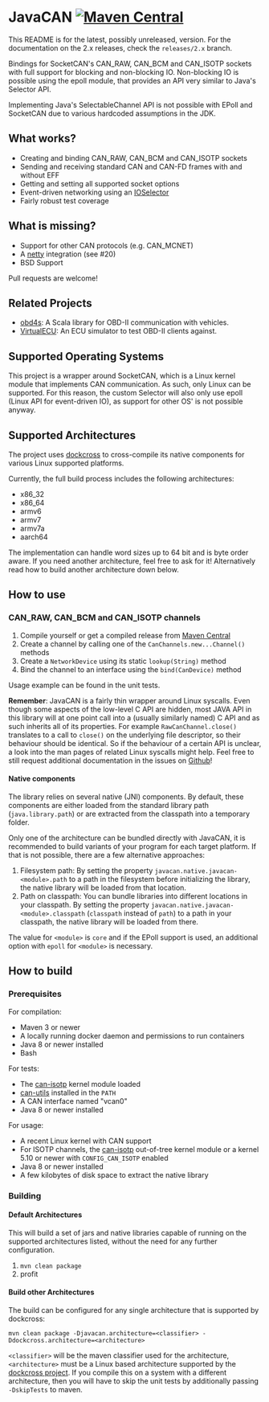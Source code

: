 # JavaCAN [![Maven Central](https://img.shields.io/maven-central/v/tel.schich/javacan.svg?label=Maven%20Central)](https://search.maven.org/search?q=g:%22tel.schich%22%20AND%20a:%22javacan%22)

This README is for the latest, possibly unreleased, version. For the documentation on the 2.x releases, check the `releases/2.x` branch.

Bindings for SocketCAN's CAN_RAW, CAN_BCM and CAN_ISOTP sockets with full support for blocking and non-blocking IO. Non-blocking IO is possible using the epoll module, that provides an API very
similar to Java's Selector API.

Implementing Java's SelectableChannel API is not possible with EPoll and SocketCAN due to various hardcoded assumptions in the JDK.

## What works?

* Creating and binding CAN_RAW, CAN_BCM and CAN_ISOTP sockets
* Sending and receiving standard CAN and CAN-FD frames with and without EFF
* Getting and setting all supported socket options
* Event-driven networking using an [IOSelector](https://github.com/pschichtel/JavaCAN/blob/master/epoll/src/main/java/tel/schich/javacan/select/IOSelector.java)
* Fairly robust test coverage

## What is missing?

* Support for other CAN protocols (e.g. CAN_MCNET)
* A [netty](https://netty.io) integration (see #20)
* BSD Support

Pull requests are welcome!

## Related Projects

* [obd4s](https://github.com/pschichtel/obd4s): A Scala library for OBD-II communication with vehicles.
* [VirtualECU](https://github.com/pschichtel/VirtualECU): An ECU simulator to test OBD-II clients against.

## Supported Operating Systems

This project is a wrapper around SocketCAN, which is a Linux kernel module that implements CAN communication. As such, only Linux can be supported. For this reason, the custom Selector will also only
use epoll (Linux API for event-driven IO), as support for other OS' is not possible anyway.

## Supported Architectures

The project uses [dockcross](https://github.com/dockcross/dockcross) to cross-compile its native components for various Linux supported platforms.

Currently, the full build process includes the following architectures:

* x86_32
* x86_64
* armv6
* armv7
* armv7a
* aarch64

The implementation can handle word sizes up to 64 bit and is byte order aware. If you need another architecture, feel free to ask for it! Alternatively read how to build another architecture
down below.

## How to use

### CAN_RAW, CAN_BCM and CAN_ISOTP channels

1. Compile yourself or get a compiled release from [Maven Central](https://search.maven.org/search?q=a:javacan)
2. Create a channel by calling one of the `CanChannels.new...Channel()` methods
3. Create a `NetworkDevice` using its static `lookup(String)` method
4. Bind the channel to an interface using the `bind(CanDevice)` method

Usage example can be found in the unit tests.

**Remember**: JavaCAN is a fairly thin wrapper around Linux syscalls. Even though some aspects of the low-level C API are hidden, most JAVA API in this library will at one point call into a
(usually similarly named) C API and as such inherits all of its properties. For example `RawCanChannel.close()` translates to a call to `close()` on the underlying file descriptor, so their behaviour
should be identical. So if the behaviour of a certain API is unclear, a look into the man pages of related Linux syscalls might help. Feel free to still request additional documentation in the issues
on [Github](https://github.com/pschichtel/JavaCAN)!

#### Native components

The library relies on several native (JNI) components. By default, these components are either loaded from the standard library path (`java.library.path`) or are extracted from the classpath into a
temporary folder.  

Only one of the architecture can be bundled directly with JavaCAN, it is recommended to build variants of your program for each target platform.
If that is not possible, there are a few alternative approaches:

1. Filesystem path: By setting the property `javacan.native.javacan-<module>.path` to a path in the filesystem before initializing the library, the native library will be loaded from that location.
2. Path on classpath: You can bundle libraries into different locations in your classpath. By setting the property `javacan.native.javacan-<module>.classpath` (`classpath` instead of `path`) to a path
   in your classpath, the native library will be loaded from there.
   
The value for `<module>` is `core` and if the EPoll support is used, an additional option with `epoll` for `<module>` is necessary.

## How to build

### Prerequisites

For compilation:

* Maven 3 or newer
* A locally running docker daemon and permissions to run containers
* Java 8 or newer installed
* Bash

For tests:

* The [can-isotp](https://github.com/hartkopp/can-isotp) kernel module loaded
* [can-utils](https://github.com/linux-can/can-utils) installed in the `PATH`
* A CAN interface named "vcan0"
* Java 8 or newer installed

For usage:

* A recent Linux kernel with CAN support
* For ISOTP channels, the [can-isotp](https://github.com/hartkopp/can-isotp) out-of-tree kernel module or a kernel 5.10 or newer with `CONFIG_CAN_ISOTP` enabled
* Java 8 or newer installed
* A few kilobytes of disk space to extract the native library


### Building

#### Default Architectures

This will build a set of jars and native libraries capable of running on the supported architectures listed, without the need
for any further configuration.

1. `mvn clean package`
2. profit

#### Build other Architectures

The build can be configured for any single architecture that is supported by dockcross:

`mvn clean package -Djavacan.architecture=<classifier> -Ddockcross.architecture=<architecture>`
   
`<classifier>` will be the maven classifier used for the architecture, `<architecture>` must be a Linux based architecture supported by the [dockcross project](https://github.com/dockcross/dockcross).
If you compile this on a system with a different architecture, then you will have to skip the unit tests by additionally passing `-DskipTests` to maven.
